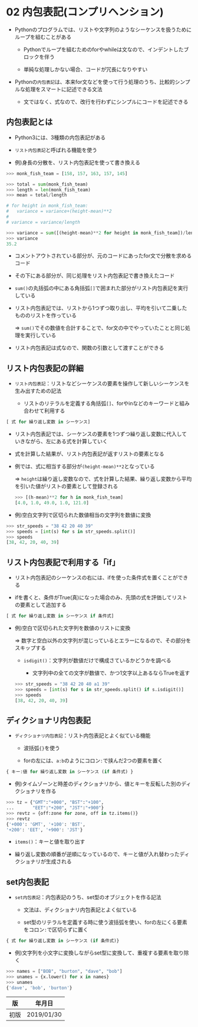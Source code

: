 02 内包表記(コンプリヘンション)
===========================

* Pythonのプログラムでは、リストや文字列のようなシーケンスを扱うためにループを組むことがある

  * Pythonでループを組むためのforやwhileは文なので、インデントしたブロックを伴う

  * 単純な処理しかない場合、コードが冗長になりやすい

* Pythonの`内包表記`は、本来for文などを使って行う処理のうち、比較的シンプルな処理をスマートに記述できる文法

  * 文ではなく、式なので、改行を行わずにシンプルにコードを記述できる



## 内包表記とは

* Python3には、3種類の内包表記がある

* `リスト内包表記`と呼ばれる機能を使う

* 例)身長の分散を、リスト内包表記を使って書き換える

```python
>>> monk_fish_team = [158, 157, 163, 157, 145]

>>> total = sum(monk_fish_team)
>>> length = len(monk_fish_team)
>>> mean = total/length

# for height in monk_fish_team:
#   variance = variance+(height-mean)**2
#
# variance = variance/length

>>> variance = sum([(height-mean)**2 for height in monk_fish_team])/length
>>> variance
35.2
```

* コメントアウトされている部分が、元のコードにあったfor文で分散を求めるコード

* その下にある部分が、同じ処理をリスト内包表記で書き換えたコード

* `sum()`の丸括弧の中にある角括弧`[]`で囲まれた部分がリスト内包表記を実行している

* リスト内包表記では、リストから1つずつ取り出し、平均を引いて二乗したもののリストを作っている

  => `sum()`でその数値を合計することで、for文の中でやっていたことと同じ処理を実行している

* リスト内包表記は式なので、関数の引数として渡すことができる



## リスト内包表記の詳細

* `リスト内包表記`：リストなどシーケンスの要素を操作して新しいシーケンスを生み出すための記法

  * リストのリテラルを定義する角括弧`[]`、forやinなどのキーワードと組み合わせて利用する

```python
[ 式 for 繰り返し変数 in シーケンス]
```

* リスト内包表記では、シーケンスの要素を1つずつ繰り返し変数に代入していきながら、左にある式を計算していく

* 式を計算した結果が、リスト内包表記が返すリストの要素となる

* 例では、式に相当する部分が`(height-mean)**2`となっている

  => `height`は繰り返し変数なので、式を計算した結果、繰り返し変数から平均を引いた値がリストの要素として登録される

  ```python
  >>> [(h-mean)**2 for h in monk_fish_team]
  [4.0, 1.0, 49.0, 1.0, 121.0]
  ```

* 例)空白文字列で区切られた数値相当の文字列を数値に変換

```python
>>> str_speeds = "38 42 20 40 39"
>>> speeds = [int(s) for s in str_speeds.split()]
>>> speeds
[38, 42, 20, 40, 39]
```



## リスト内包表記で利用する「if」

* リスト内包表記のシーケンスの右には、ifを使った条件式を置くことができる

* ifを書くと、条件がTrue(真)になった場合のみ、先頭の式を評価してリストの要素として追加する

```python
[ 式 for 繰り返し変数 in シーケンス if 条件式]
```

* 例)空白で区切られた文字列を数値のリストに変換

  => 数字と空白以外の文字列が混じっているとエラーになるので、その部分をスキップする

  * `isdigit()`：文字列が数値だけで構成さているかどうかを調べる

    * 文字列中の全ての文字が数値で、かつ1文字以上あるならTrueを返す

  ```python
  >>> str_speeds = "38 42 20 40 a1 39"
  >>> speeds = [int(s) for s in str_speeds.split() if s.isdigit()]
  >>> speeds
  [38, 42, 20, 40, 39]
  ```



## ディクショナリ内包表記

* `ディクショナリ内包表記`：リスト内包表記とよく似ている機能

  * 波括弧`{}`を使う

  * forの左には、`a:b`のようにコロン`:`で挟んだ2つの要素を置く

```python
{ キー:値 for 繰り返し変数 in シーケンス (if 条件式) }
```

* 例)タイムゾーンと時差のディクショナリから、値とキーを反転した別のディクショナリを作る

```python
>>> tz = {"GMT":"+000", "BST":"+100",
...       "EET":"+200", "JST":"+900"}
>>> revtz = {off:zone for zone, off in tz.items()}
>>> revtz
{'+000': 'GMT', '+100': 'BST',
'+200': 'EET', '+900': 'JST'}
```

* `items()`：キーと値を取り出す

* 繰り返し変数の順番が逆順になっているので、キーと値が入れ替わったディクショナリが生成される



## set内包表記

* `set内包表記`：内包表記のうち、set型のオブジェクトを作る記法

  * 文法は、ディクショナリ内包表記とよく似ている

  * set型のリテラルを定義する時に使う波括弧を使い、forの左にくる要素をコロン`:`で区切らずに置く

```python
{ 式 for 繰り返し変数 in シーケンス (if 条件式)}
```

* 例)文字列を小文字に変換しながらset型に変換して、重複する要素を取り除く

```python
>>> names = ["BOB", "burton", "dave", "bob"]
>>> unames = {x.lower() for x in names}
>>> unames
{'dave', 'bob', 'burton'}
```



| 版 |  年月日   |
|---|----------|
|初版|2019/01/30|
